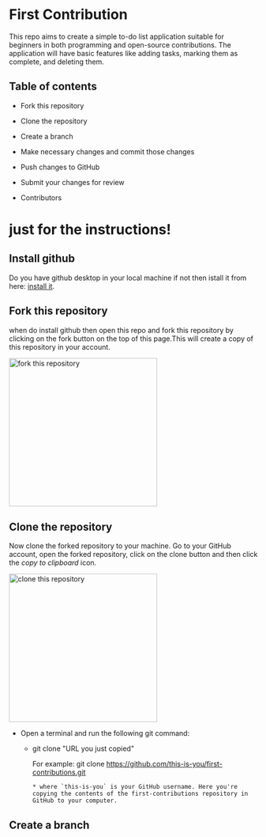 # First Contribution

This repo aims to create a simple to-do list application suitable for beginners in both programming and open-source contributions. The application will have basic features like adding tasks, marking them as complete, and deleting them.

## Table of contents

- Fork this repository

- Clone the repository

- Create a branch

- Make necessary changes and commit those changes

- Push changes to GitHub

- Submit your changes for review

- Contributors

# just for the instructions!

## Install github

Do you have github desktop in your local machine if not then istall it from here: [install it](https://help.github.com/articles/set-up-git/).

## Fork this repository

when do install github then open this repo and fork this repository by clicking on the fork button on the top of this page.This will create a copy of this repository in your account.

<img align="center" width="300" src="assets/fork.png" alt="fork this repository" />

## Clone the repository

Now clone the forked repository to your machine. Go to your GitHub account, open the forked repository, click on the clone button and then click the _copy to clipboard_ icon.

<img align="center" width="300" src="assets/clone.png" alt="clone this repository" />

- Open a terminal and run the following git command:

  - git clone "URL you just copied"

    For example:
    git clone https://github.com/this-is-you/first-contributions.git

        * where `this-is-you` is your GitHub username. Here you're copying the contents of the first-contributions repository in GitHub to your computer.

## Create a branch
